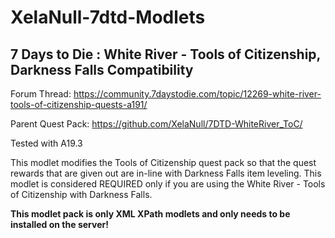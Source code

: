 # XelaNull-7dtd-Modlets

## 7 Days to Die : White River - Tools of Citizenship, Darkness Falls Compatibility

Forum Thread: <https://community.7daystodie.com/topic/12269-white-river-tools-of-citizenship-quests-a191/>

Parent Quest Pack: <https://github.com/XelaNull/7DTD-WhiteRiver_ToC/>

Tested with A19.3

This modlet modifies the Tools of Citizenship quest pack so that the quest rewards that are given out are in-line with Darkness Falls item leveling. This modlet is considered REQUIRED only if you are using the White River - Tools of Citizenship with Darkness Falls.

**This modlet pack is only XML XPath modlets and only needs to be installed on the server!**
